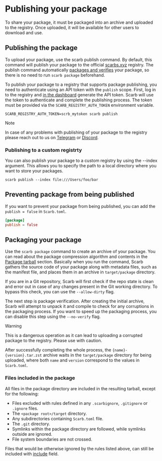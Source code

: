 # Publishing your package

To share your package, it must be packaged into an archive and uploaded to the registry.
Once uploaded, it will be available for other users to download and use.

## Publishing the package

To upload your package, use the scarb publish command.
By default, this command will publish your package to the official [scarbs.xyz](https://scarbs.xyz) registry.
The publish command automatically [packages and verifies](#packaging-your-package) your package, so there is no need to
run `scarb package` beforehand.

To publish your package to a registry that supports package publishing, you need to authenticate using an API token with
the `publish` scope.
First, log in to the registry and [in the dashboard](https://scarbs.xyz/dashboard) generate the API token.
Scarb will use the token to authenticate and complete the publishing process.
The token must be provided via the `SCARB_REGISTRY_AUTH_TOKEN` environment variable.

```shell
SCARB_REGISTRY_AUTH_TOKEN=scrb_mytoken scarb publish
```

> [!NOTE]
> In case of any problems with publishing of your package to the registry
> please reach out to us on [Telegram](https://t.me/scarbs_xyz) or [Discord](https://discord.gg/7YXj4Z2).

### Publishing to a custom registrty

You can also publish your package to a custom registry by using the --index argument.
This allows you to specify the path to a local directory where you want to store your packages.

```shell
scarb publish --index file:///Users/foo/bar
```

## Preventing package from being published

If you want to prevent your package from being published, you can add the `publish = false` in `Scarb.toml`.

```toml
[package]
publish = false
```

## Packaging your package

Use the `scarb package` command to create an archive of your package.
You can read about the package compression algorithm and contents in the [Package tarball](./package-tarball) section.
Basically when you run the command, Scarb gathers the source code of your package along with metadata files, such as the
manifest file, and places them in an archive in `target/package` directory.

If you are in a Git repository, Scarb will first check if the repo state is clean and error out in case of any changes
present in the Git working directory.
To bypass this check, you can use the `--allow-dirty` flag.

The next step is package verification.
After creating the initial archive, Scarb will attempt to unpack it and compile to check for any corruptions in the
packaging process.
If you want to speed up the packaging process, you can disable this step using the `--no-verify` flag.

> [!WARNING]
> This is a dangerous operation as it can lead to uploading a corrupted package to the registry.
> Please use with caution.

After successfully completing the whole process, the `{name}-{version}.tar.zst` archive waits in the `target/package`
directory for being uploaded, where both `name` and `version` correspond to the values in `Scarb.toml`.

### Files included in the package

All files in the package directory are included in the resulting tarball, except for the following:

- Files excluded with rules defined in any `.scarbignore`, `.gitignore` or `.ignore` files.
- The `<package root>/target` directory.
- Any subdirectories containing `Scarb.toml` file.
- The `.git` directory.
- Symlinks within the package directory are followed, while symlinks outside are ignored.
- File system boundaries are not crossed.

Files that would be otherwise ignored by the rules listed above, can still be included
with [include](../reference/manifest.md#include) field.
